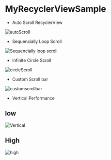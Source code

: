 # MyRecyclerViewSample

- Auto Scroll RecyclerView

![autoScroll](https://user-images.githubusercontent.com/10140528/147478366-e3d951d5-27c3-43da-8912-53c16d99eb83.gif)

- Sequencially Loop Scroll

![Sequencially loop scroll](https://user-images.githubusercontent.com/10140528/156888639-1f652dad-ffac-41b6-b3e9-7bfb4fea8dba.gif)

- Infinite Circle Scroll

![circleScroll](https://user-images.githubusercontent.com/10140528/147478170-703c1205-1fb2-45c4-b2c4-0800fa9bd519.gif)

- Custom Scroll bar

![customscrollbar](https://user-images.githubusercontent.com/10140528/147924581-f94fd5d2-4e2e-4f1a-ad0b-bcf1a3d19148.gif)

- Vertical Performance

## low
![Vertical](https://user-images.githubusercontent.com/10140528/162975666-27bb1a7e-303b-4c1c-b17c-404ae9c40c6d.gif)

## High
![high](https://user-images.githubusercontent.com/10140528/166453359-60f55d0a-7da6-4fff-98b8-845324fb3732.gif)
